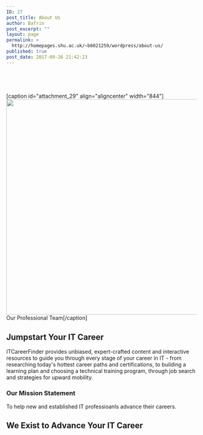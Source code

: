 ```yaml
---
ID: 27
post_title: About Us
author: Bafrin
post_excerpt: ""
layout: page
permalink: >
  http://homepages.shu.ac.uk/~b6021259/wordpress/about-us/
published: true
post_date: 2017-09-26 21:42:23
---
```

<div class="gantry-width-spacer">
<h2 style="text-align: left;"><span style="color: #993366;"><strong> </strong></span></h2>
[caption id="attachment_29" align="aligncenter" width="844"]<img class="size-full wp-image-29" src="http://homepages.shu.ac.uk/~b6021259/wordpress/wp-content/uploads/2017/09/professionals-About-Us.jpg" alt="" width="844" height="568" /> Our Professional Team[/caption]
<h2 style="text-align: left;"><strong>Jumpstart Your IT Career</strong></h2>
<p style="text-align: left;">ITCareerFinder provides unbiased, expert-crafted content and interactive resources to guide you through every stage of your career in IT - from researching today's hottest career paths and certifications, to building a learning plan and choosing a technical training program, through job search and strategies for upward mobility.</p>

<div class="hidden-tablet" style="text-align: left;">
<h3>Our Mission Statement</h3>
To help new and established IT professioanls advance their careers.

</div>
</div>
<div class="clear" style="text-align: left;"></div>
<div class="clear" style="text-align: left;"></div>
<section id="rt-mainbody-surround">
<div class="rt-container"></div>
</section><section id="rt-extension-surround">
<div id="rt-extension">
<div class="rt-container">
<div class="rt-flex-container">
<div class="rt-grid-12 rt-alpha rt-omega">
<div class="rt-block rt-center">
<div class="module-surround">
<div class="module-title">
<h2 class="title" style="text-align: left;">We Exist to Advance Your IT Career</h2>
</div>
</div>
</div>
</div>
</div>
</div>
</div>
</section>